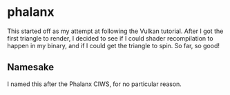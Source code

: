 # phalanx

This started off as my attempt at following the Vulkan tutorial.  After I got the first triangle to render, I decided to see if I could shader recompilation to happen in my binary, and if I could get the triangle to spin.  So far, so good!

## Namesake
I named this after the Phalanx CIWS, for no particular reason.
